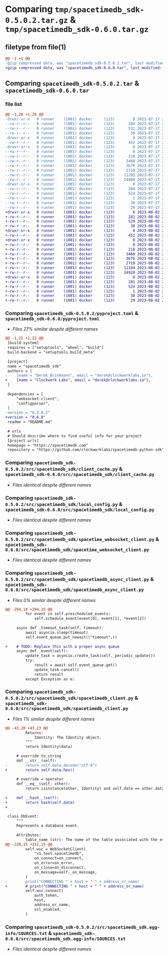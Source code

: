 # Comparing `tmp/spacetimedb_sdk-0.5.0.2.tar.gz` & `tmp/spacetimedb_sdk-0.6.0.tar.gz`

## filetype from file(1)

```diff
@@ -1 +1 @@
-gzip compressed data, was "spacetimedb_sdk-0.5.0.2.tar", last modified: Mon Jul 17 21:17:09 2023, max compression
+gzip compressed data, was "spacetimedb_sdk-0.6.0.tar", last modified: Wed Aug  2 21:18:42 2023, max compression
```

## Comparing `spacetimedb_sdk-0.5.0.2.tar` & `spacetimedb_sdk-0.6.0.tar`

### file list

```diff
@@ -1,20 +1,20 @@
-drwxr-xr-x   0 runner    (1001) docker     (123)        0 2023-07-17 21:17:09.609229 spacetimedb_sdk-0.5.0.2/
--rw-r--r--   0 runner    (1001) docker     (123)      284 2023-07-17 21:17:09.609229 spacetimedb_sdk-0.5.0.2/PKG-INFO
--rw-r--r--   0 runner    (1001) docker     (123)      532 2023-07-17 21:16:55.000000 spacetimedb_sdk-0.5.0.2/pyproject.toml
--rw-r--r--   0 runner    (1001) docker     (123)       38 2023-07-17 21:17:09.609229 spacetimedb_sdk-0.5.0.2/setup.cfg
-drwxr-xr-x   0 runner    (1001) docker     (123)        0 2023-07-17 21:17:09.605229 spacetimedb_sdk-0.5.0.2/src/
--rw-r--r--   0 runner    (1001) docker     (123)      452 2023-07-17 21:16:55.000000 spacetimedb_sdk-0.5.0.2/src/gen_lazydocs.py
-drwxr-xr-x   0 runner    (1001) docker     (123)        0 2023-07-17 21:17:09.605229 spacetimedb_sdk-0.5.0.2/src/spacetimedb_sdk/
--rw-r--r--   0 runner    (1001) docker     (123)        0 2023-07-17 21:16:55.000000 spacetimedb_sdk-0.5.0.2/src/spacetimedb_sdk/__init__.py
--rw-r--r--   0 runner    (1001) docker     (123)      218 2023-07-17 21:16:55.000000 spacetimedb_sdk-0.5.0.2/src/spacetimedb_sdk/_version.py
--rw-r--r--   0 runner    (1001) docker     (123)     3460 2023-07-17 21:16:55.000000 spacetimedb_sdk-0.5.0.2/src/spacetimedb_sdk/client_cache.py
--rw-r--r--   0 runner    (1001) docker     (123)     3676 2023-07-17 21:16:55.000000 spacetimedb_sdk-0.5.0.2/src/spacetimedb_sdk/local_config.py
--rw-r--r--   0 runner    (1001) docker     (123)     2710 2023-07-17 21:16:55.000000 spacetimedb_sdk-0.5.0.2/src/spacetimedb_sdk/spacetime_websocket_client.py
--rw-r--r--   0 runner    (1001) docker     (123)    11292 2023-07-17 21:16:55.000000 spacetimedb_sdk-0.5.0.2/src/spacetimedb_sdk/spacetimedb_async_client.py
--rw-r--r--   0 runner    (1001) docker     (123)    24869 2023-07-17 21:16:55.000000 spacetimedb_sdk-0.5.0.2/src/spacetimedb_sdk/spacetimedb_client.py
-drwxr-xr-x   0 runner    (1001) docker     (123)        0 2023-07-17 21:17:09.609229 spacetimedb_sdk-0.5.0.2/src/spacetimedb_sdk.egg-info/
--rw-r--r--   0 runner    (1001) docker     (123)      284 2023-07-17 21:17:09.000000 spacetimedb_sdk-0.5.0.2/src/spacetimedb_sdk.egg-info/PKG-INFO
--rw-r--r--   0 runner    (1001) docker     (123)      524 2023-07-17 21:17:09.000000 spacetimedb_sdk-0.5.0.2/src/spacetimedb_sdk.egg-info/SOURCES.txt
--rw-r--r--   0 runner    (1001) docker     (123)        1 2023-07-17 21:17:09.000000 spacetimedb_sdk-0.5.0.2/src/spacetimedb_sdk.egg-info/dependency_links.txt
--rw-r--r--   0 runner    (1001) docker     (123)       30 2023-07-17 21:17:09.000000 spacetimedb_sdk-0.5.0.2/src/spacetimedb_sdk.egg-info/requires.txt
--rw-r--r--   0 runner    (1001) docker     (123)       29 2023-07-17 21:17:09.000000 spacetimedb_sdk-0.5.0.2/src/spacetimedb_sdk.egg-info/top_level.txt
+drwxr-xr-x   0 runner    (1001) docker     (123)        0 2023-08-02 21:18:42.843876 spacetimedb_sdk-0.6.0/
+-rw-r--r--   0 runner    (1001) docker     (123)      281 2023-08-02 21:18:42.843876 spacetimedb_sdk-0.6.0/PKG-INFO
+-rw-r--r--   0 runner    (1001) docker     (123)      529 2023-08-02 21:18:31.000000 spacetimedb_sdk-0.6.0/pyproject.toml
+-rw-r--r--   0 runner    (1001) docker     (123)       38 2023-08-02 21:18:42.843876 spacetimedb_sdk-0.6.0/setup.cfg
+drwxr-xr-x   0 runner    (1001) docker     (123)        0 2023-08-02 21:18:42.843876 spacetimedb_sdk-0.6.0/src/
+-rw-r--r--   0 runner    (1001) docker     (123)      452 2023-08-02 21:18:31.000000 spacetimedb_sdk-0.6.0/src/gen_lazydocs.py
+drwxr-xr-x   0 runner    (1001) docker     (123)        0 2023-08-02 21:18:42.843876 spacetimedb_sdk-0.6.0/src/spacetimedb_sdk/
+-rw-r--r--   0 runner    (1001) docker     (123)        0 2023-08-02 21:18:31.000000 spacetimedb_sdk-0.6.0/src/spacetimedb_sdk/__init__.py
+-rw-r--r--   0 runner    (1001) docker     (123)      218 2023-08-02 21:18:31.000000 spacetimedb_sdk-0.6.0/src/spacetimedb_sdk/_version.py
+-rw-r--r--   0 runner    (1001) docker     (123)     3460 2023-08-02 21:18:31.000000 spacetimedb_sdk-0.6.0/src/spacetimedb_sdk/client_cache.py
+-rw-r--r--   0 runner    (1001) docker     (123)     3676 2023-08-02 21:18:31.000000 spacetimedb_sdk-0.6.0/src/spacetimedb_sdk/local_config.py
+-rw-r--r--   0 runner    (1001) docker     (123)     2710 2023-08-02 21:18:31.000000 spacetimedb_sdk-0.6.0/src/spacetimedb_sdk/spacetime_websocket_client.py
+-rw-r--r--   0 runner    (1001) docker     (123)    11344 2023-08-02 21:18:31.000000 spacetimedb_sdk-0.6.0/src/spacetimedb_sdk/spacetimedb_async_client.py
+-rw-r--r--   0 runner    (1001) docker     (123)    24920 2023-08-02 21:18:31.000000 spacetimedb_sdk-0.6.0/src/spacetimedb_sdk/spacetimedb_client.py
+drwxr-xr-x   0 runner    (1001) docker     (123)        0 2023-08-02 21:18:42.843876 spacetimedb_sdk-0.6.0/src/spacetimedb_sdk.egg-info/
+-rw-r--r--   0 runner    (1001) docker     (123)      281 2023-08-02 21:18:42.000000 spacetimedb_sdk-0.6.0/src/spacetimedb_sdk.egg-info/PKG-INFO
+-rw-r--r--   0 runner    (1001) docker     (123)      524 2023-08-02 21:18:42.000000 spacetimedb_sdk-0.6.0/src/spacetimedb_sdk.egg-info/SOURCES.txt
+-rw-r--r--   0 runner    (1001) docker     (123)        1 2023-08-02 21:18:42.000000 spacetimedb_sdk-0.6.0/src/spacetimedb_sdk.egg-info/dependency_links.txt
+-rw-r--r--   0 runner    (1001) docker     (123)       30 2023-08-02 21:18:42.000000 spacetimedb_sdk-0.6.0/src/spacetimedb_sdk.egg-info/requires.txt
+-rw-r--r--   0 runner    (1001) docker     (123)       29 2023-08-02 21:18:42.000000 spacetimedb_sdk-0.6.0/src/spacetimedb_sdk.egg-info/top_level.txt
```

### Comparing `spacetimedb_sdk-0.5.0.2/pyproject.toml` & `spacetimedb_sdk-0.6.0/pyproject.toml`

 * *Files 27% similar despite different names*

```diff
@@ -1,22 +1,22 @@
 [build-system]
 requires = ["setuptools", "wheel", "build"]
 build-backend = "setuptools.build_meta"
 
 [project]
 name = "spacetimedb_sdk"
 authors = [
-    {name = "Derek Brinkmann", email = "derek@clockworklabs.io"},
+    {name = "Clockwork Labs", email = "derek@clockworklabs.io"},
 ]
 
 dependencies = [
     "websocket-client",
     "configparser",
 ]
-version = "0.5.0.2"
+version = "0.6.0"
 readme = "README.md"
 
 # urls
 # Should describe where to find useful info for your project
 [project.urls]
 homepage = "https://spacetimedb.com"
 repository = "https://github.com/clockworklabs/spacetimedb-python-sdk"
```

### Comparing `spacetimedb_sdk-0.5.0.2/src/spacetimedb_sdk/client_cache.py` & `spacetimedb_sdk-0.6.0/src/spacetimedb_sdk/client_cache.py`

 * *Files identical despite different names*

### Comparing `spacetimedb_sdk-0.5.0.2/src/spacetimedb_sdk/local_config.py` & `spacetimedb_sdk-0.6.0/src/spacetimedb_sdk/local_config.py`

 * *Files identical despite different names*

### Comparing `spacetimedb_sdk-0.5.0.2/src/spacetimedb_sdk/spacetime_websocket_client.py` & `spacetimedb_sdk-0.6.0/src/spacetimedb_sdk/spacetime_websocket_client.py`

 * *Files identical despite different names*

### Comparing `spacetimedb_sdk-0.5.0.2/src/spacetimedb_sdk/spacetimedb_async_client.py` & `spacetimedb_sdk-0.6.0/src/spacetimedb_sdk/spacetimedb_async_client.py`

 * *Files 0% similar despite different names*

```diff
@@ -294,14 +294,15 @@
         for event in self.prescheduled_events:
             self.schedule_event(event[0], event[1], *event[2])
 
     async def _timeout_task(self, timeout):
         await asyncio.sleep(timeout)
         self.event_queue.put_nowait(("timeout",))
 
+    # TODO: Replace this with a proper async queue
     async def _event(self):
         update_task = asyncio.create_task(self._periodic_update())
         try:
             result = await self.event_queue.get()
             update_task.cancel()
             return result
         except Exception as e:
```

### Comparing `spacetimedb_sdk-0.5.0.2/src/spacetimedb_sdk/spacetimedb_client.py` & `spacetimedb_sdk-0.6.0/src/spacetimedb_sdk/spacetimedb_client.py`

 * *Files 1% similar despite different names*

```diff
@@ -43,20 +43,23 @@
         Returns:
             Identity: The Identity object.
         """
         return Identity(data)
 
     # override to_string
     def __str__(self):
-        return self.data.decode("utf-8")
+        return self.data.hex()
 
     # override = operator
     def __eq__(self, other):
         return isinstance(other, Identity) and self.data == other.data
 
+    def __hash__(self):
+        return hash(self.data)
+
 
 class DbEvent:
     """
     Represents a database event.
 
     Attributes:
         table_name (str): The name of the table associated with the event.
@@ -228,15 +231,15 @@
         self.wsc = WebSocketClient(
             "v1.text.spacetimedb",
             on_connect=on_connect,
             on_error=on_error,
             on_close=on_disconnect,
             on_message=self._on_message,
         )
-        print("CONNECTING " + host + " " + address_or_name)
+        # print("CONNECTING " + host + " " + address_or_name)
         self.wsc.connect(
             auth_token,
             host,
             address_or_name,
             ssl_enabled,
         )
```

### Comparing `spacetimedb_sdk-0.5.0.2/src/spacetimedb_sdk.egg-info/SOURCES.txt` & `spacetimedb_sdk-0.6.0/src/spacetimedb_sdk.egg-info/SOURCES.txt`

 * *Files identical despite different names*

